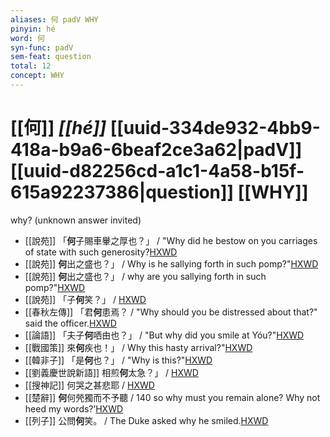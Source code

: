 ```yaml
---
aliases: 何 padV WHY
pinyin: hé
word: 何
syn-func: padV
sem-feat: question
total: 12
concept: WHY 
---
```

# [[何]] *[[hé]]*  [[uuid-334de932-4bb9-418a-b9a6-6beaf2ce3a62|padV]] [[uuid-d82256cd-a1c1-4a58-b15f-615a92237386|question]] [[WHY]]
why? (unknown answer invited)
 - [[說苑]] 「**何**子賜車轝之厚也？」
                     / "Why did he bestow on you carriages of state with such generosity?[HXWD](https://hxwd.org/textview.html?location=CH1a0907_CHANT_002-7a.33)
 - [[說苑]] **何**出之盛也？」
                     / Why is he sallying forth in such pomp?"[HXWD](https://hxwd.org/textview.html?location=CH1a0907_CHANT_002-8a.12)
 - [[說苑]] **何**出之盛也？」
                     / why are you sallying forth in such pomp?"[HXWD](https://hxwd.org/textview.html?location=CH1a0907_CHANT_002-8a.28)
 - [[說苑]] 「子**何**笑？」 / [HXWD](https://hxwd.org/textview.html?location=CH1a0907_CHANT_009-14a.8)
 - [[春秋左傳]] 「君**何**患焉？ / "Why should you be distressed about that?" said the officer.[HXWD](https://hxwd.org/textview.html?location=KR1e0001_tls_001-21a.21)
 - [[論語]] 「夫子**何**哂由也？」 / "But why did you smile at Yóu?"[HXWD](https://hxwd.org/textview.html?location=KR1h0004_tls_011-49a.1)
 - [[戰國策]] 來**何**疾也！」 / Why this hasty arrival?"[HXWD](https://hxwd.org/textview.html?location=KR2e0003_tls_148-5a.8)
 - [[韓非子]] 「是**何**也？」 / "Why is this?"[HXWD](https://hxwd.org/textview.html?location=KR3c0005_tls_023-21a.6)
 - [[劉義慶世說新語]] 相煎**何**太急？」
                     / [HXWD](https://hxwd.org/textview.html?location=KR3l0002_tls_004-66a.9)
 - [[搜神記]] 何哭之甚悲耶 / [HXWD](https://hxwd.org/textview.html?location=KR3l0099_tls_011-4a.64)
 - [[楚辭]] **何**何焭獨而不予聽 / 140 so why must you remain alone? Why not heed my words?’[HXWD](https://hxwd.org/textview.html?location=KR4a0001_tls_001-5a.13)
 - [[列子]] 公問**何**笑。
                     / The Duke asked why he smiled.[HXWD](https://hxwd.org/textview.html?location=KR5c0124_tls_008-7a.5)